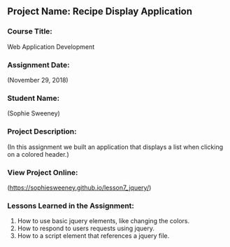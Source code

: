 ## Project Name:  Recipe Display Application

### Course Title:
Web Application Development

### Assignment Date:  
(November 29, 2018)

### Student Name:  
(Sophie Sweeney)

### Project Description:
(In this assignment we built an application that displays a list when clicking on a colored header.)

### View Project Online:
(https://sophiesweeney.github.io/lesson7_jquery/)

### Lessons Learned in the Assignment:
1. How to use basic jquery elements, like changing the colors.
2. How to respond to users requests using jquery.
3. How to a script element that references a jquery file.

